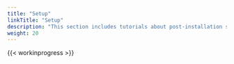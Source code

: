 ```yaml
---
title: "Setup"
linkTitle: "Setup"
description: "This section includes tutorials about post-installation setup of the {{% ctx %}} platform."
weight: 20
---
```


{{< workinprogress >}}

